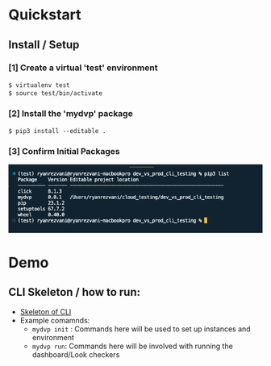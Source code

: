 # Quickstart

## Install / Setup

### [1] Create a virtual 'test' environment
```
$ virtualenv test   
$ source test/bin/activate         
```

### [2] Install the 'mydvp' package
```
$ pip3 install --editable .  
```

### [3] Confirm Initial Packages
![install_pic](screenshots/install_pip_list.png)


# Demo 

## CLI Skeleton / how to run:
- [Skeleton of CLI](https://screencast.googleplex.com/cast/NDg0MTUzNzQ0ODk2ODE5Mnw1OGY1ZWJmZi00OQ)
- Example comamnds: 
  - `mydvp init` : Commands here will be used to set up instances and environment
  - `mydvp run`: Commands here will be involved with running the dashboard/Look checkers